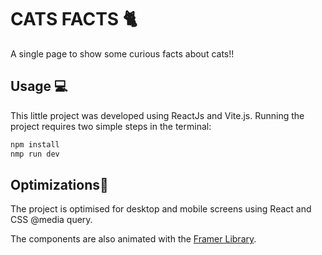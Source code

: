 
# CATS FACTS 🐈
A single page to show some curious facts about cats!!


## Usage 💻

This little project was developed using ReactJs and Vite.js.
Running the project requires two simple steps in the terminal:

```zsh I'm A tab
npm install
nmp run dev
```


## Optimizations📱

The project is optimised for desktop and mobile screens using React and CSS @media query.

The components are also animated with the [Framer Library](https://www.framer.com/motion/).
